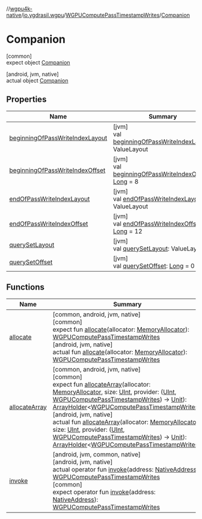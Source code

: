 //[wgpu4k-native](../../../../index.md)/[io.ygdrasil.wgpu](../../index.md)/[WGPUComputePassTimestampWrites](../index.md)/[Companion](index.md)

# Companion

[common]\
expect object [Companion](index.md)

[android, jvm, native]\
actual object [Companion](index.md)

## Properties

| Name | Summary |
|---|---|
| [beginningOfPassWriteIndexLayout](beginning-of-pass-write-index-layout.md) | [jvm]<br>val [beginningOfPassWriteIndexLayout](beginning-of-pass-write-index-layout.md): ValueLayout |
| [beginningOfPassWriteIndexOffset](beginning-of-pass-write-index-offset.md) | [jvm]<br>val [beginningOfPassWriteIndexOffset](beginning-of-pass-write-index-offset.md): [Long](https://kotlinlang.org/api/core/kotlin-stdlib/kotlin/-long/index.html) = 8 |
| [endOfPassWriteIndexLayout](end-of-pass-write-index-layout.md) | [jvm]<br>val [endOfPassWriteIndexLayout](end-of-pass-write-index-layout.md): ValueLayout |
| [endOfPassWriteIndexOffset](end-of-pass-write-index-offset.md) | [jvm]<br>val [endOfPassWriteIndexOffset](end-of-pass-write-index-offset.md): [Long](https://kotlinlang.org/api/core/kotlin-stdlib/kotlin/-long/index.html) = 12 |
| [querySetLayout](query-set-layout.md) | [jvm]<br>val [querySetLayout](query-set-layout.md): ValueLayout |
| [querySetOffset](query-set-offset.md) | [jvm]<br>val [querySetOffset](query-set-offset.md): [Long](https://kotlinlang.org/api/core/kotlin-stdlib/kotlin/-long/index.html) = 0 |

## Functions

| Name | Summary |
|---|---|
| [allocate](allocate.md) | [common, android, jvm, native]<br>[common]<br>expect fun [allocate](allocate.md)(allocator: [MemoryAllocator](../../../ffi/-memory-allocator/index.md)): [WGPUComputePassTimestampWrites](../index.md)<br>[android, jvm, native]<br>actual fun [allocate](allocate.md)(allocator: [MemoryAllocator](../../../ffi/-memory-allocator/index.md)): [WGPUComputePassTimestampWrites](../index.md) |
| [allocateArray](allocate-array.md) | [common, android, jvm, native]<br>[common]<br>expect fun [allocateArray](allocate-array.md)(allocator: [MemoryAllocator](../../../ffi/-memory-allocator/index.md), size: [UInt](https://kotlinlang.org/api/core/kotlin-stdlib/kotlin/-u-int/index.html), provider: ([UInt](https://kotlinlang.org/api/core/kotlin-stdlib/kotlin/-u-int/index.html), [WGPUComputePassTimestampWrites](../index.md)) -&gt; [Unit](https://kotlinlang.org/api/core/kotlin-stdlib/kotlin/-unit/index.html)): [ArrayHolder](../../../ffi/-array-holder/index.md)&lt;[WGPUComputePassTimestampWrites](../index.md)&gt;<br>[android, jvm, native]<br>actual fun [allocateArray](allocate-array.md)(allocator: [MemoryAllocator](../../../ffi/-memory-allocator/index.md), size: [UInt](https://kotlinlang.org/api/core/kotlin-stdlib/kotlin/-u-int/index.html), provider: ([UInt](https://kotlinlang.org/api/core/kotlin-stdlib/kotlin/-u-int/index.html), [WGPUComputePassTimestampWrites](../index.md)) -&gt; [Unit](https://kotlinlang.org/api/core/kotlin-stdlib/kotlin/-unit/index.html)): [ArrayHolder](../../../ffi/-array-holder/index.md)&lt;[WGPUComputePassTimestampWrites](../index.md)&gt; |
| [invoke](invoke.md) | [android, jvm, common, native]<br>[android, jvm, native]<br>actual operator fun [invoke](invoke.md)(address: [NativeAddress](../../../ffi/-native-address/index.md)): [WGPUComputePassTimestampWrites](../index.md)<br>[common]<br>expect operator fun [invoke](invoke.md)(address: [NativeAddress](../../../ffi/-native-address/index.md)): [WGPUComputePassTimestampWrites](../index.md) |